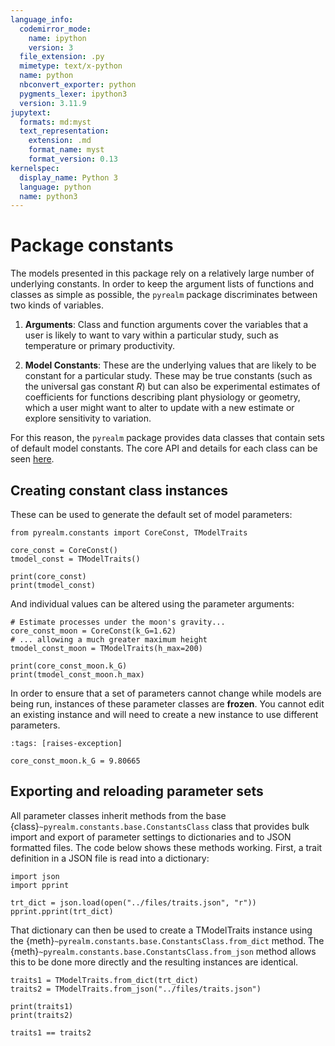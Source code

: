 ```yaml
---
language_info:
  codemirror_mode:
    name: ipython
    version: 3
  file_extension: .py
  mimetype: text/x-python
  name: python
  nbconvert_exporter: python
  pygments_lexer: ipython3
  version: 3.11.9
jupytext:
  formats: md:myst
  text_representation:
    extension: .md
    format_name: myst
    format_version: 0.13
kernelspec:
  display_name: Python 3
  language: python
  name: python3
---
```


# Package constants

The models presented in this package rely on a relatively large number of underlying
constants. In order to keep the argument lists of functions and classes as simple as
possible, the `pyrealm` package discriminates between two kinds of variables.

1. **Arguments**: Class and function arguments cover the variables that a user
is likely to want to vary within a particular study, such as temperature or
primary productivity.

2. **Model Constants**: These are the underlying values that are likely to be constant
for a particular study. These may be true constants (such as the universal gas constant
$R$) but can also be experimental estimates of coefficients for functions describing
plant physiology or geometry, which a user might want to alter to update with a new
estimate or explore sensitivity to variation.

For this reason, the `pyrealm` package provides data classes that contain sets
of default model constants. The core API and details for each class can be seen
[here](../api/constants_api).

## Creating constant class instances

These can be used to generate the default set of model parameters:

```{code-cell} ipython3
from pyrealm.constants import CoreConst, TModelTraits

core_const = CoreConst()
tmodel_const = TModelTraits()

print(core_const)
print(tmodel_const)
```

And individual values can be altered using the parameter arguments:

```{code-cell} ipython3
# Estimate processes under the moon's gravity...
core_const_moon = CoreConst(k_G=1.62)
# ... allowing a much greater maximum height
tmodel_const_moon = TModelTraits(h_max=200)

print(core_const_moon.k_G)
print(tmodel_const_moon.h_max)
```

In order to ensure that a set of parameters cannot change while models are being run,
instances of these parameter classes are **frozen**. You cannot  edit an existing
instance and will need to create a new instance to use different parameters.

```{code-cell} ipython3
:tags: [raises-exception]

core_const_moon.k_G = 9.80665
```

## Exporting and reloading parameter sets

All parameter classes inherit methods from the base
{class}`~pyrealm.constants.base.ConstantsClass` class that provides bulk import and
export of parameter settings to dictionaries and to JSON formatted files. The code below
shows these methods working. First, a trait definition in a JSON file is read into a
dictionary:

```{code-cell} ipython3
import json
import pprint

trt_dict = json.load(open("../files/traits.json", "r"))
pprint.pprint(trt_dict)
```

That dictionary can  then be used to create a TModelTraits instance using
the {meth}`~pyrealm.constants.base.ConstantsClass.from_dict` method. The
{meth}`~pyrealm.constants.base.ConstantsClass.from_json` method allows this to
be done more directly and the resulting instances are identical.

```{code-cell} ipython3
traits1 = TModelTraits.from_dict(trt_dict)
traits2 = TModelTraits.from_json("../files/traits.json")

print(traits1)
print(traits2)

traits1 == traits2
```
